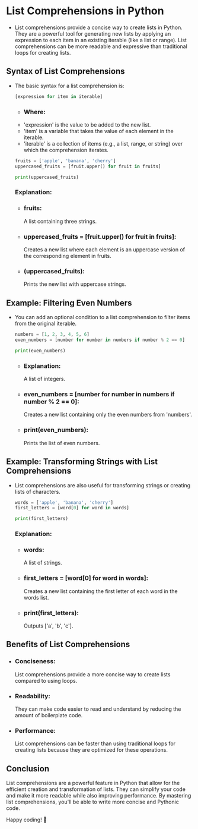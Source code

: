 # List Comprehensions in Python

- List comprehensions provide a concise way to create lists in Python. They are a powerful tool for generating new lists by applying an expression to each item in an existing iterable (like a list or range). List comprehensions can be more readable and expressive than traditional loops for creating lists.

## Syntax of List Comprehensions
- The basic syntax for a list comprehension is:

  ```python
  [expression for item in iterable]
  ```
  - ### Where:
  - 'expression' is the value to be added to the new list.
  - 'item' is a variable that takes the value of each element in the iterable.
  - 'iterable' is a collection of items (e.g., a list, range, or string) over which the comprehension iterates.

  ```python
  fruits = ['apple', 'banana', 'cherry']
  uppercased_fruits = [fruit.upper() for fruit in fruits]

  print(uppercased_fruits)
  ```
  ### Explanation:
  - ### fruits: 
    A list containing three strings.
  - ### uppercased_fruits = [fruit.upper() for fruit in fruits]: 
    Creates a new list where each element is an uppercase version of the corresponding element in fruits.
  - ### (uppercased_fruits):
    Prints the new list with uppercase strings.

## Example: Filtering Even Numbers
- You can add an optional condition to a list comprehension to filter items from the original iterable.
  ```python
  numbers = [1, 2, 3, 4, 5, 6]
  even_numbers = [number for number in numbers if number % 2 == 0]

  print(even_numbers)
  ```
  - ### Explanation:
    A list of integers.
  - ### even_numbers = [number for number in numbers if number % 2 == 0]: 
    Creates a new list containing only the even numbers from 'numbers'.
  - ### print(even_numbers): 
    Prints the list of even numbers.

## Example: Transforming Strings with List Comprehensions
- List comprehensions are also useful for transforming strings or creating lists of characters.

  ```python
  words = ['apple', 'banana', 'cherry']
  first_letters = [word[0] for word in words]

  print(first_letters)
  ```
  ### Explanation:
  - ### words: 
    A list of strings.
  - ### first_letters = [word[0] for word in words]: 
    Creates a new list containing the first letter of each word in the words list.
  - ### print(first_letters): 
    Outputs ['a', 'b', 'c'].

## Benefits of List Comprehensions
- ### Conciseness:
   List comprehensions provide a more concise way to create lists compared to using loops.
- ### Readability: 
  They can make code easier to read and understand by reducing the amount of boilerplate code.
- ### Performance: 
  List comprehensions can be faster than using traditional loops for creating lists because they are optimized for these operations.

##  Conclusion
List comprehensions are a powerful feature in Python that allow for the efficient creation and transformation of lists. They can simplify your code and make it more readable while also improving performance. By mastering list comprehensions, you'll be able to write more concise and Pythonic code.

Happy coding! 🐍


